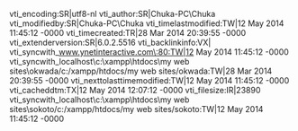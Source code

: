 vti_encoding:SR|utf8-nl
vti_author:SR|Chuka-PC\\Chuka
vti_modifiedby:SR|Chuka-PC\\Chuka
vti_timelastmodified:TW|12 May 2014 11:45:12 -0000
vti_timecreated:TR|28 Mar 2014 20:39:55 -0000
vti_extenderversion:SR|6.0.2.5516
vti_backlinkinfo:VX|
vti_syncwith_www.ynetinteractive.com\:80:TW|12 May 2014 11:45:12 -0000
vti_syncwith_localhost\\c\:\\xampp\\htdocs\\my web sites\\okwada/c\:/xampp/htdocs/my web sites/okwada:TW|28 Mar 2014 20:39:55 -0000
vti_nexttolasttimemodified:TW|12 May 2014 11:45:12 -0000
vti_cacheddtm:TX|12 May 2014 12:07:12 -0000
vti_filesize:IR|23890
vti_syncwith_localhost\\c\:\\xampp\\htdocs\\my web sites\\sokoto/c\:/xampp/htdocs/my web sites/sokoto:TW|12 May 2014 11:45:12 -0000
